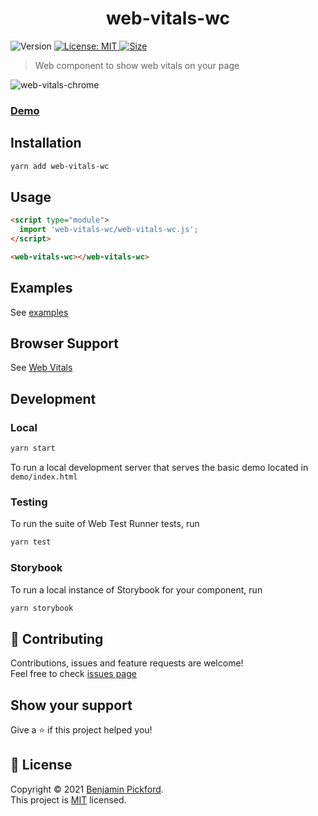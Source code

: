 <h1 align="center">web-vitals-wc</h1>
<p>
  <img alt="Version" src="https://img.shields.io/badge/version-0.0.1-blue.svg?cacheSeconds=2592000" />
  <a href="https://github.com/bmpickford/cem-plugin-docsify/blob/main/LICENSE" target="_blank">
    <img alt="License: MIT" src="https://img.shields.io/github/license/bmpickford/cem-plugin-docsify" />
  </a>
  <a href="https://bundlephobia.com/package/web-vitals-wc" targe="_blank">
    <img alt="Size" src="https://img.shields.io/bundlephobia/minzip/web-vitals-wc?label=size" />
  </a>
</p>

> Web component to show web vitals on your page


![web-vitals-chrome](https://user-images.githubusercontent.com/12684286/127747008-898fca0b-a98f-475c-a8f5-a7c456b4ef16.png)


### [Demo](https://bmpickford.github.io/web-vitals-wc/)

## Installation
```bash
yarn add web-vitals-wc
```

## Usage
```html
<script type="module">
  import 'web-vitals-wc/web-vitals-wc.js';
</script>

<web-vitals-wc></web-vitals-wc>
```

## Examples
See [examples](./examples/README.md)

## Browser Support

See [Web Vitals](https://github.com/GoogleChrome/web-vitals#browser-support)

## Development

### Local
```bash
yarn start
```
To run a local development server that serves the basic demo located in `demo/index.html`

### Testing
To run the suite of Web Test Runner tests, run
```bash
yarn test
```

### Storybook
To run a local instance of Storybook for your component, run
```bash
yarn storybook
```

## 🤝 Contributing

Contributions, issues and feature requests are welcome!<br />Feel free to check [issues page](https://github.com/bmpickford/cem-plugin-docsify/issues)

## Show your support

Give a ⭐️ if this project helped you!

## 📝 License

Copyright © 2021 [Benjamin Pickford](https://github.com/bmpickford).<br />
This project is [MIT](https://github.com/bmpickford/cem-plugin-docsify/blob/master/LICENSE) licensed.

